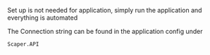 Set up is not needed for application, simply run the application and everything is automated

The Connection string can be found in the application config under

```barn
Scaper.API
```
